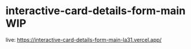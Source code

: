 # interactive-card-details-form-main WIP
 live: https://interactive-card-details-form-main-la31.vercel.app/
